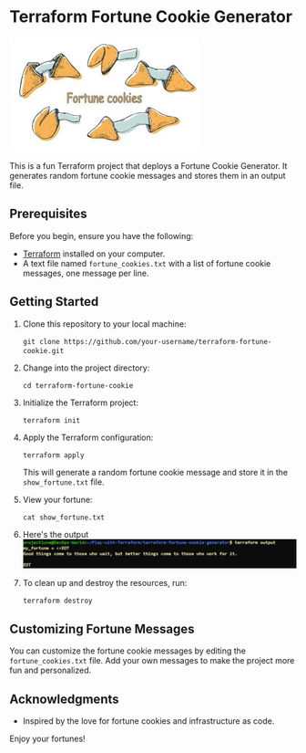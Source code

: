 # Terraform Fortune Cookie Generator

![Fortune Cookie Quote](cookie.jpg)

This is a fun Terraform project that deploys a Fortune Cookie Generator. It generates random fortune cookie messages and stores them in an output file.

## Prerequisites

Before you begin, ensure you have the following:

- [Terraform](https://www.terraform.io/downloads.html) installed on your computer.
- A text file named `fortune_cookies.txt` with a list of fortune cookie messages, one message per line.

## Getting Started

1. Clone this repository to your local machine:

   ```shell
   git clone https://github.com/your-username/terraform-fortune-cookie.git
   ```

2. Change into the project directory:

   ```shell
   cd terraform-fortune-cookie
   ```

3. Initialize the Terraform project:

   ```shell
   terraform init
   ```

4. Apply the Terraform configuration:

   ```shell
   terraform apply
   ```

   This will generate a random fortune cookie message and store it in the `show_fortune.txt` file.

5. View your fortune:

   ```shell
   cat show_fortune.txt
   ```

6. Here's the output
   ![output](op1.jpg)


6. To clean up and destroy the resources, run:

   ```shell
   terraform destroy
   ```

## Customizing Fortune Messages

You can customize the fortune cookie messages by editing the `fortune_cookies.txt` file. Add your own messages to make the project more fun and personalized.


## Acknowledgments

- Inspired by the love for fortune cookies and infrastructure as code.

Enjoy your fortunes!
